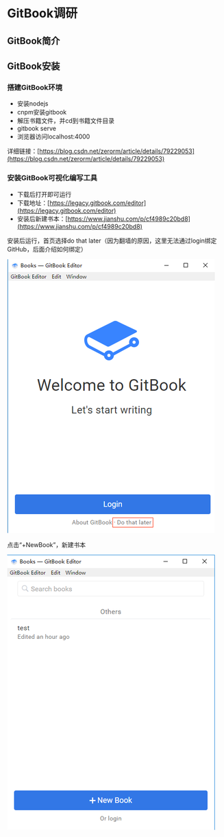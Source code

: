 # GitBook调研

## GitBook简介



## GitBook安装

### 搭建GitBook环境

* 安装nodejs
* cnpm安装gitbook
* 解压书籍文件，并cd到书籍文件目录
* gitbook serve
* 浏览器访问localhost:4000

详细链接：[https://blog.csdn.net/zerorm/article/details/79229053](https://blog.csdn.net/zerorm/article/details/79229053)

### 安装GitBook可视化编写工具

* 下载后打开即可运行
* 下载地址：[https://legacy.gitbook.com/editor](https://legacy.gitbook.com/editor)
* 安装后新建书本：[https://www.jianshu.com/p/cf4989c20bd8](https://www.jianshu.com/p/cf4989c20bd8)

安装后运行，首页选择do that later（因为翻墙的原因，这里无法通过login绑定GitHub，后面介绍如何绑定）

![](/assets/import0.png)

点击“+NewBook”，新建书本

![](/assets/import.png)






